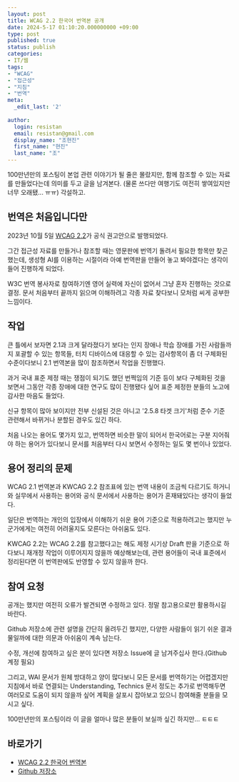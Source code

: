 ```yaml
---
layout: post
title: WCAG 2.2 한국어 번역본 공개
date: 2024-5-17 01:10:20.000000000 +09:00
type: post
published: true
status: publish
categories:
- IT/웹
tags:
- "WCAG"
- "접근성"
- "지침"
- "번역"
meta:
  _edit_last: '2'
  
author:
  login: resistan
  email: resistan@gmail.com
  display_name: "조현진"
  first_name: "현진"
  last_name: "조"
---
```


100만년만의 포스팅이 본업 관련 이야기가 될 줄은 몰랐지만, 함께 참조할 수 있는 자료를 만들었다는데 의미를 두고 글을 남겨본다. (물론 쓰다만 여행기도 여전히 쌓여있지만 너무 오래됐... ㅠㅠ) 각설하고.

## 번역은 처음입니다만
2023년 10월 5일 [WCAG 2.2](https://www.w3.org/TR/WCAG22/)가 공식 권고안으로 발행되었다.

그간 접근성 자료를 만들거나 참조할 때는 영문판에 번역기 돌려서 필요한 항목만 찾곤 했는데, 생성형 AI를 이용하는 시절이라 아예 번역판을 만들어 놓고 봐야겠다는 생각이 들어 진행하게 되었다.

W3C 번역 봉사자로 참여하기엔 영어 실력에 자신이 없어서 그냥 혼자 진행하는 것으로 결정. 문서 처음부터 끝까지 읽으며 이해하려고 각종 자료 찾다보니 모처럼 씨게 공부한 느낌이다.

## 작업
큰 틀에서 보자면 2.1과 크게 달라졌다기 보다는 인지 장애나 학습 장애를 가진 사람들까지 포괄할 수 있는 항목들, 터치 디바이스에 대응할 수 있는 검사항목이 좀 더 구체화된 수준이다보니 2.1 번역본을 많이 참조하면서 작업을 진행했다.

과거 국내 표준 제정 때는 쟁점이 되기도 했던 번쩍임의 기준 등이 보다 구체화된 것을 보면서 그동안 각종 장애에 대한 연구도 많이 진행됐다 싶어 표준 제정한 분들의 노고에 감사한 마음도 들었다.

신규 항목이 많아 보이지만 전부 신설된 것은 아니고 '2.5.8 타겟 크기'처럼 준수 기준 관련해서 바뀌거나 분할된 경우도 있긴 하다.

처음 나오는 용어도 몇가지 있고, 번역하면 비슷한 말이 되어서 한국어로는 구분 지어줘야 하는 용어가 있다보니 문서를 처음부터 다시 보면서 수정하는 일도 몇 번이나 있었다.

## 용어 정리의 문제
WCAG 2.1 번역본과 KWCAG 2.2 참조표에 있는 번역 내용이 조금씩 다르기도 하거니와 실무에서 사용하는 용어와 공식 문서에서 사용하는 용어가 혼재돼있다는 생각이 들었다.

일단은 번역하는 개인의 입장에서 이해하기 쉬운 용어 기준으로 적용하려고는 했지만 누군가에게는 여전히 어려울지도 모른다는 아쉬움도 있다.

KWCAG 2.2는 WCAG 2.2를 참고했다고는 해도 제정 시기상 Draft 판을 기준으로 하다보니 재개정 작업이 이루어지지 않을까 예상해보는데, 관련 용어들이 국내 표준에서 정리된다면 이 번역판에도 반영할 수 있지 않을까 한다.

## 참여 요청
공개는 했지만 여전히 오류가 발견되면 수정하고 있다. 정말 참고용으로만 활용하시길 바란다.

Github 저장소에 관련 설명을 간단히 올려두긴 했지만, 다양한 사람들이 읽기 쉬운 결과물일까에 대한 의문과 아쉬움이 계속 남는다.

수정, 개선에 참여하고 싶은 분이 있다면  저장소 Issue에 글 남겨주십사 한다.(Github 계정 필요)

그리고, WAI 문서가 원체 방대하고 양이 많다보니 모든 문서를 번역하기는 어렵겠지만 지침에서 바로 연결되는 Understanding, Technics 문서 정도는 추가로 번역해두면 여러모로 도움이 되지 않을까 싶어 계획을 살포시 잡아보고 있으니 참여해줄 분들을 모시고 싶다.

100만년만의 포스팅이라 이 글을 얼마나 많은 분들이 보실까 싶긴 하지만... ㅌㅌㅌ

## 바로가기

* [WCAG 2.2 한국어 번역본](https://a11ykr.github.io/wcag22/)
* [Github 저장소](https://github.com/a11ykr/wcag22)
